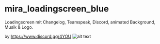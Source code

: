 # mira_loadingscreen_blue

Loadingscreen mit Changelog, Teamspeak, Discord, animated Background, Musik & Logo.

by https://www.discord.gg/4YOU
![alt text](https://cdn.discordapp.com/attachments/877959523636228126/944009396269223996/Bildschirmfoto_2022-02-18_um_00.16.08.png)
